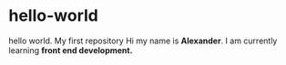 # hello-world
hello world. My first repository
Hi my name is **Alexander**. I am currently learning **front end development.**
